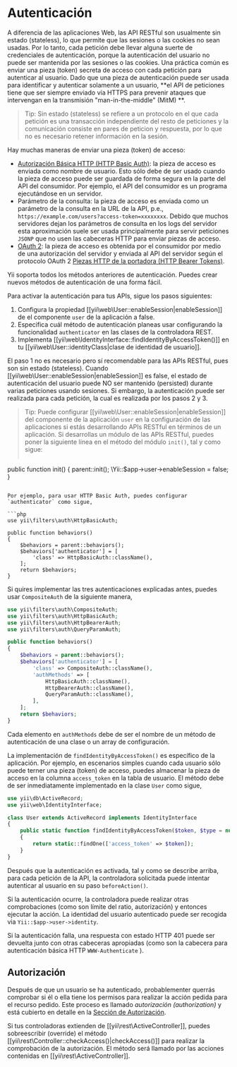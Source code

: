 Autenticación
==============

A diferencia de las aplicaciones Web, las API RESTful son usualmente sin estado (stateless), lo que permite que las sesiones o las cookies no sean usadas. Por lo tanto, cada petición debe llevar alguna suerte de credenciales de autenticación, porque la autenticación del usuario no puede ser mantenida por las sesiones o las cookies. Una práctica común es enviar una pieza (token) secreta de acceso con cada petición para autenticar al usuario. Dado que una pieza de autenticación puede ser usada para identificar y autenticar solamente a un usuario, **el API de peticiones tiene que ser siempre enviado vía HTTPS para prevenir ataques que intervengan en la transmisión "man-in-the-middle" (MitM) **.
> Tip: Sin estado (stateless) se refiere a un protocolo en el que cada petición es una transacción independiente del resto de peticiones y la comunicación consiste en pares de peticion y respuesta, por lo que no es necesario retener información en la sesión.

Hay muchas maneras de enviar una pieza (token) de acceso:

* [Autorización Básica HTTP (HTTP Basic Auth)](http://en.wikipedia.org/wiki/Basic_access_authentication): la pieza de acceso es enviada como nombre de usuario. Esto sólo debe de ser usado cuando la pieza de acceso puede ser guardada de forma segura en la parte del API del consumidor. Por ejemplo, el API del consumidor es un programa ejecutándose en un servidor.
* Parámetro de la consulta: la pieza de acceso es enviada como un parámetro de la consulta en la URL de la API, p.e.,
  `https://example.com/users?access-token=xxxxxxxx`. Debido que muchos servidores dejan los parámetros de consulta en los logs del servidor esta aproximación suele ser usada principalmente para servir peticiones `JSONP` que  no usen las cabeceras HTTP para enviar piezas de acceso.
* [OAuth 2](http://oauth.net/2/): la pieza de acceso es obtenida por el consumidor por medio de una autorización del servidor y enviada al API del servidor según el protocolo OAuth 2 [Piezas HTTP de la portadora (HTTP Bearer Tokens)](http://tools.ietf.org/html/rfc6750).

Yii soporta todos los métodos anteriores de autenticación. Puedes crear nuevos métodos de autenticación de una forma fácil.

Para activar la autenticación para tus APIs, sigue los pasos siguientes:

1. Configura la propiedad [[yii\web\User::enableSession|enableSession]] de el componente  `user`  de la aplicación a false.
2. Especifica cuál método de autenticación planeas usar configurando la funcionalidad  `authenticator` en las clases de la controladora REST.
3. Implementa [[yii\web\IdentityInterface::findIdentityByAccessToken()]] en tu [[yii\web\User::identityClass|clase de identidad de usuario]].

El paso 1 no es necesario pero sí recomendable para las APIs RESTful, pues son sin estado (stateless). Cuando [[yii\web\User::enableSession|enableSession]]
es false, el estado de autenticación del usuario puede NO ser mantenido (persisted) durante varias peticiones usando sesiones. Si embargo, la autenticación puede ser realizada para cada petición, la cual es realizada por los pasos 2 y 3.

> Tip: Puede configurar [[yii\web\User::enableSession|enableSession]] del componente de la aplicación `user` en la configuración de las aplicaciones si estás desarrollando APIs RESTful en términos de un aplicación. Si desarrollas un módulo de las APIs RESTful, puedes poner la siguiente línea en el método del módulo `init()`, tal y como sigue:
> ```php
public function init()
{
    parent::init();
    \Yii::$app->user->enableSession = false;
}
```

Por ejemplo, para usar HTTP Basic Auth, puedes configurar `authenticator` como sigue,

```php
use yii\filters\auth\HttpBasicAuth;

public function behaviors()
{
    $behaviors = parent::behaviors();
    $behaviors['authenticator'] = [
        'class' => HttpBasicAuth::className(),
    ];
    return $behaviors;
}
```

Si quires implementar las tres autenticaciones explicadas antes, puedes usar `CompositeAuth` de la siguiente manera,

```php
use yii\filters\auth\CompositeAuth;
use yii\filters\auth\HttpBasicAuth;
use yii\filters\auth\HttpBearerAuth;
use yii\filters\auth\QueryParamAuth;

public function behaviors()
{
    $behaviors = parent::behaviors();
    $behaviors['authenticator'] = [
        'class' => CompositeAuth::className(),
        'authMethods' => [
            HttpBasicAuth::className(),
            HttpBearerAuth::className(),
            QueryParamAuth::className(),
        ],
    ];
    return $behaviors;
}
```

Cada elemento en `authMethods` debe de ser el nombre de un método de autenticación de una clase o un array de configuración.


La implementación de `findIdentityByAccessToken()` es específico de la aplicación. Por ejemplo, en escenarios simples cuando cada usuario sólo puede terner una pieza (token) de acceso, puedes almacenar la pieza de acceso en la columna `access_token`  en la tabla de usuario. El método debe de ser inmediatamente implementado en la clase  `User` como sigue,

```php
use yii\db\ActiveRecord;
use yii\web\IdentityInterface;

class User extends ActiveRecord implements IdentityInterface
{
    public static function findIdentityByAccessToken($token, $type = null)
    {
        return static::findOne(['access_token' => $token]);
    }
}
```

Después que la autenticación es activada, tal y como se describe arriba, para cada petición de la API, la controladora solicitada puede intentar autenticar al usuario  en su paso  `beforeAction()`.

Si la autenticación ocurre, la controladora puede realizar otras comprobaciones (como son límite del ratio, autorización) y entonces ejecutar la acción. La identidad del usuario autenticado puede ser recogida via `Yii::$app->user->identity`.

Si la autenticación falla, una respuesta con estado HTTP 401 puede ser devuelta junto con otras cabeceras apropiadas (como son la cabecera para autenticación básica HTTP `WWW-Authenticate` ).


## Autorización <a name="authorization"></a>

Después de que un usuario se ha autenticado, probablementer querrás comprobar si él o ella tiene los permisos para realizar la acción pedida para el recurso pedido. Este proceso es llamado *autorización (authorization)* y está cubierto en detalle en la [Sección de Autorización](security-authorization.md).

Si tus controladoras extienden de [[yii\rest\ActiveController]], puedes sobreescribir (override) el método [[yii\rest\Controller::checkAccess()|checkAccess()]] para realizar la comprobación de la autorización. El método será llamado por las acciones contenidas en [[yii\rest\ActiveController]].
